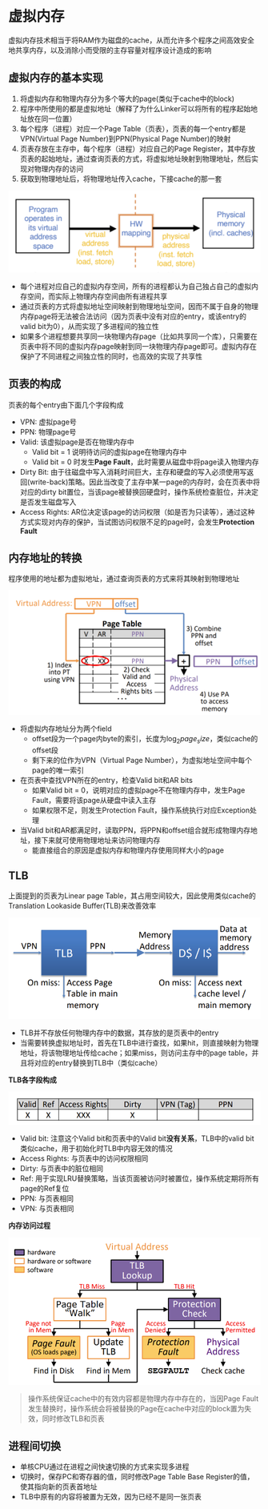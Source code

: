 # 虚拟内存
虚拟内存技术相当于将RAM作为磁盘的cache，从而允许多个程序之间高效安全地共享内存，以及消除小而受限的主存容量对程序设计造成的影响

## 虚拟内存的基本实现
1. 将虚拟内存和物理内存分为多个等大的page(类似于cache中的block)
2. 程序中所使用的都是虚拟地址（解释了为什么Linker可以将所有的程序起始地址放在同一位置）
3. 每个程序（进程）对应一个Page Table（页表），页表的每一个entry都是VPN(Virtual Page Number)到PPN(Physical Page Number)的映射
4. 页表存放在主存中，每个程序（进程）对应自己的Page Register，其中存放页表的起始地址，通过查询页表的方式，将虚拟地址映射到物理地址，然后实现对物理内存的访问
5. 获取到物理地址后，将物理地址传入cache，下接cache的那一套

<img src=img2\1.png>

- 每个进程对应自己的虚拟内存空间，所有的进程都认为自己独占自己的虚拟内存空间，而实际上物理内存空间由所有进程共享
- 通过页表的方式将虚拟地址空间映射到物理地址空间，因而不属于自身的物理内存page将无法被合法访问（因为页表中没有对应的entry，或该entry的valid bit为0），从而实现了多进程间的独立性
- 如果多个进程想要共享同一块物理内存page（比如共享同一个库），只需要在页表中将不同的虚拟内存page映射到同一块物理内存page即可。虚拟内存在保护了不同进程之间独立性的同时，也高效的实现了共享性

## 页表的构成
页表的每个entry由下面几个字段构成

- VPN: 虚拟page号
- PPN: 物理page号
- Valid: 该虚拟page是否在物理内存中
  - Valid bit = 1 说明待访问的虚拟page在物理内存中
  - Valid bit = 0 时发生**Page Fault**，此时需要从磁盘中将page读入物理内存
-  Dirty Bit: 由于往磁盘中写入消耗时间巨大，主存和硬盘的写入必须使用写返回(write-back)策略。因此当改变了主存中某一page的内存时，会在页表中将对应的dirty bit置位，当该page被替换回硬盘时，操作系统检查脏位，并决定是否发生磁盘写入
-  Access Rights: AR位决定该page的访问权限（如是否为只读等），通过这种方式实现对内存的保护，当试图访问权限不足的page时，会发生**Protection Fault**

## 内存地址的转换
程序使用的地址都为虚拟地址，通过查询页表的方式来将其映射到物理地址

<img src=img2\2.png>

- 将虚拟内存地址分为两个field
  - offset段为一个page内byte的索引，长度为$\log_{2}{page_size}$，类似cache的offset段
  - 剩下来的位作为VPN（Virtual Page Number），为虚拟地址空间中每个page的唯一索引
- 在页表中查找VPN所在的entry，检查Valid bit和AR bits
  - 如果Valid bit = 0，说明对应的虚拟page不在物理内存中，发生Page Fault，需要将该page从硬盘中读入主存
  - 如果权限不足，则发生Protection Fault，操作系统执行对应Exception处理
- 当Valid bit和AR都满足时，读取PPN，将PPN和offset组合就形成物理内存地址，接下来就可使用物理地址来访问物理内存
  - 能直接组合的原因是虚拟内存和物理内存使用同样大小的page

## TLB
上面提到的页表为Linear page Table，其占用空间较大，因此使用类似cache的Translation Lookaside Buffer(TLB)来改善效率

<img src=img2\3.png>

- TLB并不存放任何物理内存中的数据，其存放的是页表中的entry
- 当需要转换虚拟地址时，首先在TLB中进行查找，如果hit，则直接映射为物理地址，将该物理地址传给cache；如果miss，则访问主存中的page table，并且将对应的entry替换到TLB中（类似cache）

**TLB各字段构成**<br>

<img src=img2\4.png>

- Valid bit: 注意这个Valid bit和页表中的Valid bit**没有关系**，TLB中的valid bit类似cache，用于初始化时TLB中内容无效的情况
- Access Rights: 与页表中的访问权限相同
- Dirty: 与页表中的脏位相同
- Ref: 用于实现LRU替换策略，当该页面被访问时被置位，操作系统定期将所有page的Ref复位
- PPN: 与页表相同
- VPN: 与页表相同

**内存访问过程**<br>

<img src=img2\5.png>

> 操作系统保证cache中的有效内容都是物理内存中存在的，当因Page Fault发生替换时，操作系统会将被替换的Page在cache中对应的block置为失效，同时修改TLB和页表

## 进程间切换
- 单核CPU通过在进程之间快速切换的方式来实现多进程
- 切换时，保存PC和寄存器的值，同时修改Page Table Base Register的值，使其指向新的页表首地址
- TLB中原有的内容将被置为无效，因为已经不是同一张页表

